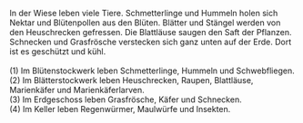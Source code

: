 <p>In der Wiese leben viele Tiere. Schmetterlinge und Hummeln holen sich Nektar und Bl&uuml;tenpollen aus den Bl&uuml;ten. Bl&auml;tter und St&auml;ngel werden von den Heuschrecken gefressen. Die Blattl&auml;use saugen den Saft der Pflanzen. Schnecken und Grasfr&ouml;sche verstecken sich ganz unten auf der Erde. Dort ist es gesch&uuml;tzt und k&uuml;hl.<br><br>(1) Im Bl&uuml;tenstockwerk leben Schmetterlinge, Hummeln und Schwebfliegen.<br>(2) Im Bl&auml;tterstockwerk leben Heuschrecken, Raupen, Blattl&auml;use, Marienk&auml;fer und Marienk&auml;ferlarven.<br>(3) Im Erdgeschoss leben Grasfr&ouml;sche, K&auml;fer und Schnecken.<br>(4) Im Keller leben Regenw&uuml;rmer, Maulw&uuml;rfe und Insekten.</p>
